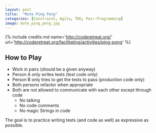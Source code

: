 ```yaml
---
layout: post
title:  "Mute Ping Pong"
categories: [Constraint, Agile, TDD, Pair-Programming]
image: mute_ping_pong.jpg
---
```


{% include credits.md name='http://coderetreat.org/' url='http://coderetreat.org/facilitating/activities/ping-pong' %}

## How to Play

* Work in pairs (should be a given anyway) 
* Person A only writes tests (test code only)
* Person B only tries to get the tests to pass (production code only)
* Both persons refactor when appropriate
* Both are not allowed to communicate with each other except through code
  * No talking
  * No code comments
  * No magic Strings in code


The goal is to practice writing tests (and code as well) as expressive
as possible.
